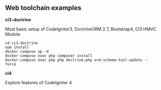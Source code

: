 ## Web toolchain examples ##

**ci3-doctrine**

Most basic setup of CodeIgniter3, DoctrineORM 2.7, Bootstrap4, CI3 HMVC Module
```
cd ci3-doctrine
npm install
docker-compose up -d
docker-compose exec php composer install
docker-compose exec php php doctrine.php orm:schema-tool:update --force
```

**ci4**

Explore features of CodeIgniter 4